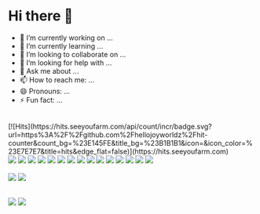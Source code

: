 # Hi there 👋

<!--
**hellojoyworldz/hellojoyworldz** is a ✨ _special_ ✨ repository because its `README.md` (this file) appears on your GitHub profile.

Here are some ideas to get you started:
-->

- 🔭 I’m currently working on ...
- 🌱 I’m currently learning ...
- 👯 I’m looking to collaborate on ...
- 🤔 I’m looking for help with ...
- 💬 Ask me about ...
- 📫 How to reach me: ...
- 😄 Pronouns: ...
- ⚡ Fun fact: ...
</br>
[![Hits](https://hits.seeyoufarm.com/api/count/incr/badge.svg?url=https%3A%2F%2Fgithub.com%2Fhellojoyworldz%2Fhit-counter&count_bg=%23E145FE&title_bg=%23B1B1B1&icon=&icon_color=%23E7E7E7&title=hits&edge_flat=false)](https://hits.seeyoufarm.com)
<br/>
<span><img src="https://img.shields.io/badge/HTML5-E34F26?style=flat-square&logo=html5&logoColor=white"/></span>
<span><img src="https://img.shields.io/badge/CSS3-1572B6?style=flat-square&logo=csswizardry&logoColor=white"/></span>
<span><img src="https://img.shields.io/badge/SCSS-CC6699?style=flat-square&logo=sass&logoColor=white"/></span>
<span><img src="https://img.shields.io/badge/JavaScript-F7DF1E?style=flat-square&logo=javascript&logoColor=white"/></span>
<span><img src="https://img.shields.io/badge/jQuery-0769AD?style=flat-square&logo=JQUERY&logoColor=white"/></span>
<span><img src="https://img.shields.io/badge/REACT-61DAFB?style=flat-square&logo=REACT&logoColor=white"/></span>
<span><img src="https://img.shields.io/badge/VUE-4FC08D?style=flat-square&logo=vuedotjs&logoColor=white"/></span>
<span><img src="https://img.shields.io/badge/php-777BB4?style=flat-square&logo=php&logoColor=white"/></span>
<span><img src="https://img.shields.io/badge/phpMyAdmin-6C78AF?style=flat-square&logo=phpmyadmin&logoColor=white"/></span>
<span><img src="https://img.shields.io/badge/Vercel-000000?style=flat-square&logo=vercel&logoColor=white"/></span>
<span><img src="https://img.shields.io/badge/Netlify-00C7B7?style=flat-square&logo=netlify&logoColor=white"/></span>
<span><img src="https://img.shields.io/badge/Firebase-FFCA28?style=flat-square&logo=Firebase&logoColor=white"/></span>
<span><img src="https://img.shields.io/badge/Figma-F24E1E?style=flat-square&logo=figma&logoColor=white"/></span>
<span><img src="https://img.shields.io/badge/Photoshop-31A8FF?style=flat-square&logo=adobephotoshop&logoColor=white"/></span>
<span><img src="https://img.shields.io/badge/VSCode-007ACC?style=flat-square&logo=visualstudiocode&logoColor=white"/></span>
<br/>
<br/>
<span><img src="https://img.shields.io/badge/Github-181717?style=flat-square&logo=github&logoColor=white"/></span>
<span><img src="https://img.shields.io/badge/Mail-EA4335?style=flat-square&logo=gmail&logoColor=white"/></span>
<br/>
<br/>

<span><img src="https://github-readme-stats.vercel.app/api/top-langs/?username=hellojoyworldz&layout=compact"></span>
<span><img src="https://github-readme-stats.vercel.app/api?username=hellojoyworldz&show_icons=true"></span>
